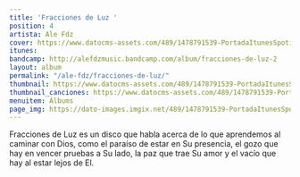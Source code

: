 ```yaml
---
title: 'Fracciones de Luz '
position: 4
artista: Ale Fdz
cover: https://www.datocms-assets.com/489/1478791539-PortadaItunesSpotify.jpg?ixlib=rb-1.1.0&ch=DPR%2CWidth&auto=compress%2Cformat
itunes: 
bandcamp: http://alefdzmusic.bandcamp.com/album/fracciones-de-luz-2
layout: album
permalink: "/ale-fdz/fracciones-de-luz/"
thumbnail: https://www.datocms-assets.com/489/1478791539-PortadaItunesSpotify.jpg?ixlib=rb-1.1.0&ch=DPR%2CWidth&auto=compress%2Cformat&w=370
thumbnail_canciones: https://www.datocms-assets.com/489/1478791539-PortadaItunesSpotify.jpg?ixlib=rb-1.1.0&ch=DPR%2CWidth&auto=compress%2Cformat&w=285
menuitem: Álbums
page_img: https://dato-images.imgix.net/489/1478791539-PortadaItunesSpotify.jpg?ixlib=rb-1.1.0&ch=DPR%2CWidth&auto=compress%2Cformat
---
```


<p>Fracciones de Luz es un disco que habla acerca de lo que aprendemos al caminar con Dios, como el paraíso de estar en Su presencia, el gozo que hay en vencer pruebas a Su lado, la paz que trae Su amor y el vacío que hay al estar lejos de El.</p>